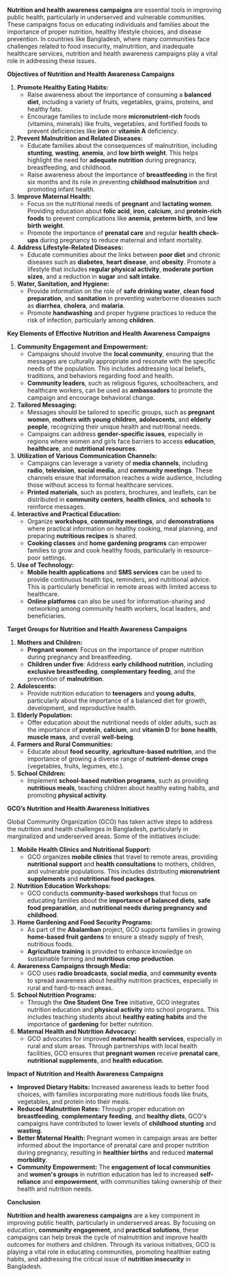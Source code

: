 **Nutrition and health awareness campaigns** are essential tools in improving public health, particularly in underserved and vulnerable communities. These campaigns focus on educating individuals and families about the importance of proper nutrition, healthy lifestyle choices, and disease prevention. In countries like Bangladesh, where many communities face challenges related to food insecurity, malnutrition, and inadequate healthcare services, nutrition and health awareness campaigns play a vital role in addressing these issues.

**Objectives of Nutrition and Health Awareness Campaigns**

1. **Promote Healthy Eating Habits:**
    - Raise awareness about the importance of consuming a **balanced diet**, including a variety of fruits, vegetables, grains, proteins, and healthy fats.
    - Encourage families to include more **micronutrient-rich** foods (vitamins, minerals) like fruits, vegetables, and fortified foods to prevent deficiencies like **iron** or **vitamin A** deficiency.
2. **Prevent Malnutrition and Related Diseases:**
    - Educate families about the consequences of malnutrition, including **stunting**, **wasting**, **anemia**, and **low birth weight**. This helps highlight the need for **adequate nutrition** during pregnancy, breastfeeding, and childhood.
    - Raise awareness about the importance of **breastfeeding** in the first six months and its role in preventing **childhood malnutrition** and promoting infant health.
3. **Improve Maternal Health:**
    - Focus on the nutritional needs of **pregnant** and **lactating women**. Providing education about **folic acid**, **iron**, **calcium**, and **protein-rich foods** to prevent complications like **anemia**, **preterm birth**, and **low birth weight**.
    - Promote the importance of **prenatal care** and regular **health check-ups** during pregnancy to reduce maternal and infant mortality.
4. **Address Lifestyle-Related Diseases:**
    - Educate communities about the links between **poor diet** and chronic diseases such as **diabetes**, **heart disease**, and **obesity**. Promote a lifestyle that includes **regular physical activity**, **moderate portion sizes**, and a reduction in **sugar** and **salt intake**.
5. **Water, Sanitation, and Hygiene:**
    - Provide information on the role of **safe drinking water**, **clean food preparation**, and **sanitation** in preventing waterborne diseases such as **diarrhea**, **cholera**, and **malaria**.
    - Promote **handwashing** and proper hygiene practices to reduce the risk of infection, particularly among **children**.

**Key Elements of Effective Nutrition and Health Awareness Campaigns**

1. **Community Engagement and Empowerment:**
    - Campaigns should involve the **local community**, ensuring that the messages are culturally appropriate and resonate with the specific needs of the population. This includes addressing local beliefs, traditions, and behaviors regarding food and health.
    - **Community leaders**, such as religious figures, schoolteachers, and healthcare workers, can be used as **ambassadors** to promote the campaign and encourage behavioral change.
2. **Tailored Messaging:**
    - Messages should be tailored to specific groups, such as **pregnant women**, **mothers with young children**, **adolescents**, and **elderly people**, recognizing their unique health and nutritional needs.
    - Campaigns can address **gender-specific issues**, especially in regions where women and girls face barriers to access **education**, **healthcare**, and **nutritional resources**.
3. **Utilization of Various Communication Channels:**
    - Campaigns can leverage a variety of **media channels**, including **radio**, **television**, **social media**, and **community meetings**. These channels ensure that information reaches a wide audience, including those without access to formal healthcare services.
    - **Printed materials**, such as posters, brochures, and leaflets, can be distributed in **community centers**, **health clinics**, and **schools** to reinforce messages.
4. **Interactive and Practical Education:**
    - Organize **workshops**, **community meetings**, and **demonstrations** where practical information on healthy cooking, meal planning, and preparing **nutritious recipes** is shared.
    - **Cooking classes** and **home gardening programs** can empower families to grow and cook healthy foods, particularly in resource-poor settings.
5. **Use of Technology:**
    - **Mobile health applications** and **SMS services** can be used to provide continuous health tips, reminders, and nutritional advice. This is particularly beneficial in remote areas with limited access to healthcare.
    - **Online platforms** can also be used for information-sharing and networking among community health workers, local leaders, and beneficiaries.

**Target Groups for Nutrition and Health Awareness Campaigns**

1. **Mothers and Children:**
    - **Pregnant women**: Focus on the importance of proper nutrition during pregnancy and breastfeeding.
    - **Children under five**: Address **early childhood nutrition**, including **exclusive breastfeeding**, **complementary feeding**, and the prevention of **malnutrition**.
2. **Adolescents:**
    - Provide nutrition education to **teenagers** and **young adults**, particularly about the importance of a balanced diet for growth, development, and reproductive health.
3. **Elderly Population:**
    - Offer education about the nutritional needs of older adults, such as the importance of **protein**, **calcium**, and **vitamin D** for **bone health**, **muscle mass**, and overall **well-being**.
4. **Farmers and Rural Communities:**
    - Educate about **food security**, **agriculture-based nutrition**, and the importance of growing a diverse range of **nutrient-dense crops** (vegetables, fruits, legumes, etc.).
5. **School Children:**
    - Implement **school-based nutrition programs**, such as providing **nutritious meals**, teaching children about healthy eating habits, and promoting **physical activity**.

**GCO’s Nutrition and Health Awareness Initiatives**

Global Community Organization (GCO) has taken active steps to address the nutrition and health challenges in Bangladesh, particularly in marginalized and underserved areas. Some of the initiatives include:

1. **Mobile Health Clinics and Nutritional Support:**
    - GCO organizes **mobile clinics** that travel to remote areas, providing **nutritional support** and **health consultations** to mothers, children, and vulnerable populations. This includes distributing **micronutrient supplements** and **nutritional food packages**.
2. **Nutrition Education Workshops:**
    - GCO conducts **community-based workshops** that focus on educating families about the **importance of balanced diets**, **safe food preparation**, and **nutritional needs during pregnancy and childhood**.
3. **Home Gardening and Food Security Programs:**
    - As part of the **Abalamban** project, GCO supports families in growing **home-based fruit gardens** to ensure a steady supply of fresh, nutritious foods.
    - **Agriculture training** is provided to enhance knowledge on sustainable farming and **nutritious crop production**.
4. **Awareness Campaigns through Media:**
    - GCO uses **radio broadcasts**, **social media**, and **community events** to spread awareness about healthy nutrition practices, especially in rural and hard-to-reach areas.
5. **School Nutrition Programs:**
    - Through the **One Student One Tree** initiative, GCO integrates nutrition education and **physical activity** into school programs. This includes teaching students about **healthy eating habits** and the importance of **gardening** for better nutrition.
6. **Maternal Health and Nutrition Advocacy:**
    - GCO advocates for improved **maternal health services**, especially in rural and slum areas. Through partnerships with local health facilities, GCO ensures that **pregnant women** receive **prenatal care**, **nutritional supplements**, and **health education**.

**Impact of Nutrition and Health Awareness Campaigns**

- **Improved Dietary Habits:** Increased awareness leads to better food choices, with families incorporating more nutritious foods like fruits, vegetables, and protein into their meals.
- **Reduced Malnutrition Rates:** Through proper education on **breastfeeding**, **complementary feeding**, and **healthy diets**, GCO's campaigns have contributed to lower levels of **childhood stunting** and **wasting**.
- **Better Maternal Health:** Pregnant women in campaign areas are better informed about the importance of prenatal care and proper nutrition during pregnancy, resulting in **healthier births** and reduced **maternal morbidity**.
- **Community Empowerment:** The **engagement of local communities** and **women's groups** in nutrition education has led to increased **self-reliance** and **empowerment**, with communities taking ownership of their health and nutrition needs.

**Conclusion**

**Nutrition and health awareness campaigns** are a key component in improving public health, particularly in underserved areas. By focusing on education, **community engagement**, and **practical solutions**, these campaigns can help break the cycle of malnutrition and improve health outcomes for mothers and children. Through its various initiatives, GCO is playing a vital role in educating communities, promoting healthier eating habits, and addressing the critical issue of **nutrition insecurity** in Bangladesh.